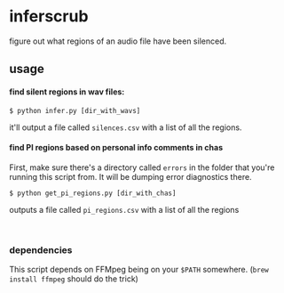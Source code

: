 # inferscrub

figure out what regions of an audio file have been silenced.

## usage

#### find silent regions in wav files: 
```
$ python infer.py [dir_with_wavs]
```
it'll output a file called ```silences.csv``` with a list of all the regions.

#### find PI regions based on personal info comments in chas
First, make sure there's a directory called ```errors``` in the folder that you're running this script from. It will be dumping error diagnostics there. 
```
$ python get_pi_regions.py [dir_with_chas]
```

outputs a file called ```pi_regions.csv``` with a list of all the regions

<br>

### dependencies

This script depends on FFMpeg being on your ```$PATH``` somewhere. (```brew install ffmpeg``` should do the trick)